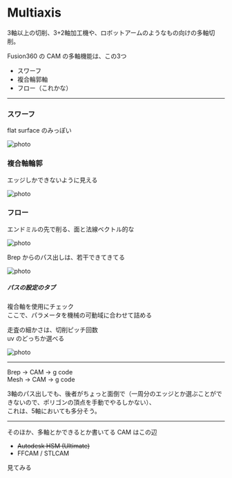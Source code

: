 # Multiaxis  

3軸以上の切削、3+2軸加工機や、ロボットアームのようなもの向けの多軸切削。  

Fusion360 の CAM の多軸機能は、この3つ  

- スワーフ  
- 複合輪郭軸  
- フロー（これかな）  


---  


### スワーフ  

flat surface のみっぽい  

![photo](photo/Swarf-01.png)  


### 複合軸輪郭  

エッジしかできないように見える  

![photo](photo/Multi-Axis-Contour-01.png)


### フロー  

エンドミルの先で削る、面と法線ベクトル的な  

![photo](photo/Flow-01.png)  

Brep からのパス出しは、若干できてきてる  

![photo](photo/Flow-03.png)  

##### パスの設定のタブ  

複合軸を使用にチェック  
ここで、パラメータを機械の可動域に合わせて詰める  

走査の細かさは、切削ピッチ回数  
uv のどっちか選べる  

![photo](photo/Flow-02.png)   


---  

Brep → CAM → g code  
Mesh → CAM → g code  

3軸のパス出しでも、後者がちょっと面倒で（一周分のエッジとか選ぶことができないので、ポリゴンの頂点を手動でやるしかない）、  
これは、5軸においても多分そう。  


---  


そのほか、多軸とかできるとか書いてる CAM はこの辺  
- ~~Autodesk HSM (Ultimate)~~  
- FFCAM / STLCAM

見てみる  
